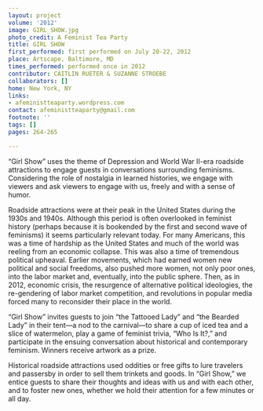 ```yaml
---
layout: project
volume: '2012'
image: GIRL_SHOW.jpg
photo_credit: A Feminist Tea Party
title: GIRL SHOW
first_performed: first performed on July 20-22, 2012
place: Artscape, Baltimore, MD
times_performed: performed once in 2012
contributor: CAITLIN RUETER & SUZANNE STROEBE
collaborators: []
home: New York, NY
links:
- afeministteaparty.wordpress.com
contact: afeministteaparty@gmail.com
footnote: ''
tags: []
pages: 264-265

---
```


“Girl Show” uses the theme of Depression and World War II-era roadside attractions to engage guests in conversations surrounding feminisms. Considering the role of nostalgia in learned histories, we engage with viewers and ask viewers to engage with us, freely and with a sense of humor.

Roadside attractions were at their peak in the United States during the 1930s and 1940s. Although this period is often overlooked in feminist history (perhaps because it is bookended by the first and second wave of feminisms) it seems particularly relevant today. For many Americans, this was a time of hardship as the United States and much of the world was reeling from an economic collapse. This was also a time of tremendous political upheaval. Earlier movements, which had earned women new political and social freedoms, also pushed more women, not only poor ones, into the labor market and, eventually, into the public sphere. Then, as in 2012, economic crisis, the resurgence of alternative political ideologies, the re-gendering of labor market competition, and revolutions in popular media forced many to reconsider their place in the world.

“Girl Show” invites guests to join “the Tattooed Lady” and “the Bearded Lady” in their tent—a nod to the carnival—to share a cup of iced tea and a slice of watermelon, play a game of feminist trivia, “Who Is It?,” and participate in the ensuing conversation about historical and contemporary feminism. Winners receive artwork as a prize.

Historical roadside attractions used oddities or free gifts to lure travelers and passersby in order to sell them trinkets and goods. In “Girl Show,” we entice guests to share their thoughts and ideas with us and with each other, and to foster new ones, whether we hold their attention for a few minutes or all day.
